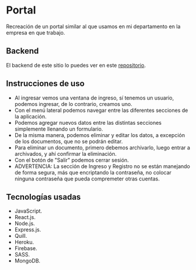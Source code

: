 # Portal
Recreación de un portal similar al que usamos en mi departamento en la empresa en que trabajo.

## Backend
El backend de este sitio lo puedes ver en este [repositorio](https://github.com/jonathangg03/portal_cesa "repositorio").

## Instrucciones de uso
- Al ingresar vemos una ventana de ingreso, sí tenemos un usuario, podemos ingresar, de lo contrario, creamos uno.
- Con el menú lateral podemos navegar entre las diferentes secciones de la aplicación.
- Podemos agregar nuevos datos entre las distintas secciones simplemente llenando un formulario.
- De la misma manera, podemos eliminar y editar los datos, a excepción de los documentos, que no se podrán editar.
- Para eliminar un documento, primero debemos archivarlo, luego entrar a archivados, y ahí confirmar la eliminación.
- Con el botón de "Salir" podemos cerrar sesión.
- ADVERTENCIA: La sección de Ingreso y Registro no se están manejando de forma segura, más que encriptando la contraseña, no colocar ninguna contraseña que pueda compremeter otras cuentas.


## Tecnologías usadas
- JavaScript.
- React.js.
- Node.js.
- Express.js.
- Quill.
- Heroku.
- Firebase.
- SASS.
- MongoDB.
